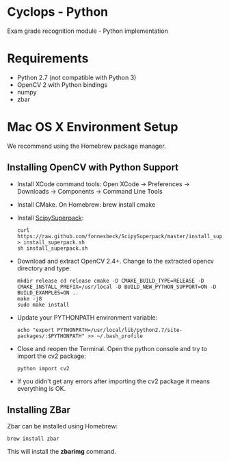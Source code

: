 Cyclops - Python
================

Exam grade recognition module - Python implementation

# Requirements
- Python 2.7 (not compatible with Python 3)
- OpenCV 2 with Python bindings
- numpy
- zbar

# Mac OS X Environment Setup

We recommend using the Homebrew package manager.

## Installing OpenCV with Python Support

-   Install XCode command tools: Open XCode -> Preferences -> Downloads -> Components -> Command Line Tools

-   Install CMake. On Homebrew: brew install cmake

-   Install [ScipySuperpack](https://github.com/fonnesbeck/ScipySuperpack): 

        curl https://raw.github.com/fonnesbeck/ScipySuperpack/master/install_superpack.sh > install_superpack.sh
        sh install_superpack.sh

-   Download and extract OpenCV 2.4+. Change to the extracted opencv directory and type:

        mkdir release cd release cmake -D CMAKE_BUILD_TYPE=RELEASE -D CMAKE_INSTALL_PREFIX=/usr/local -D BUILD_NEW_PYTHON_SUPPORT=ON -D BUILD_EXAMPLES=ON ..
        make -j8
        sudo make install

-   Update your PYTHONPATH environment variable:

        echo "export PYTHONPATH=/usr/local/lib/python2.7/site-packages/:$PYTHONPATH" >> ~/.bash_profile

-   Close and reopen the Terminal. Open the python console and try to import the cv2 package:

        python import cv2

-   If you didn't get any errors after importing the cv2 package it means everything is OK.

## Installing ZBar

Zbar can be installed using Homebrew:

    brew install zbar

This will install the **zbarimg** command.
